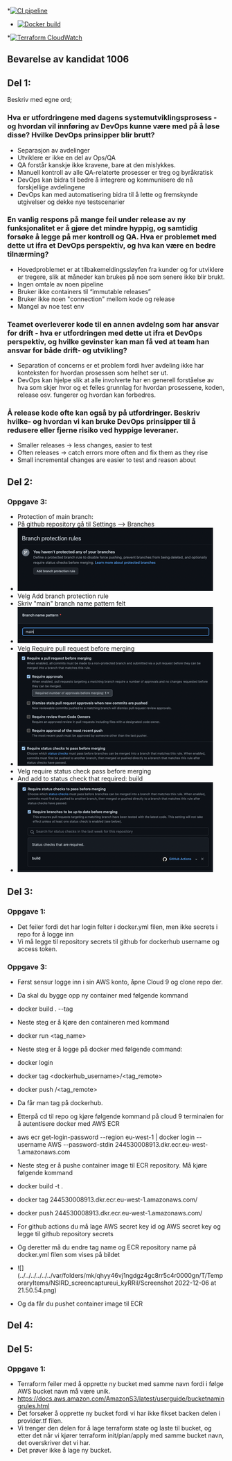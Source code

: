 *[![CI pipeline](https://github.com/sani-bagh/devops-exam/actions/workflows/ci.yml/badge.svg?branch=main)](https://github.com/sani-bagh/devops-exam/actions/workflows/ci.yml)

* [![Docker build](https://github.com/sani-bagh/devops-exam/actions/workflows/docker.yml/badge.svg?branch=main)](https://github.com/sani-bagh/devops-exam/actions/workflows/docker.yml)

*[![Terraform CloudWatch](https://github.com/sani-bagh/devops-exam/actions/workflows/cloudwatch_dashboard.yml/badge.svg?branch=main)](https://github.com/sani-bagh/devops-exam/actions/workflows/cloudwatch_dashboard.yml)

## Bevarelse av kandidat 	1006

## Del 1:

Beskriv med egne ord;

### Hva er utfordringene med dagens systemutviklingsprosess - og hvordan vil innføring av DevOps kunne være med på å løse disse? Hvilke DevOps prinsipper blir brutt?
* Separasjon av avdelinger
* Utviklere er ikke en del av Ops/QA
* QA forstår kanskje ikke kravene, bare at den mislykkes.
* Manuell kontroll av alle QA-relaterte prosesser er treg og byråkratisk
* DevOps kan bidra til bedre å integrere og kommunisere de nå forskjellige avdelingene
* DevOps kan med automatisering bidra til å lette og fremskynde utgivelser og dekke nye testscenarier


### En vanlig respons på mange feil under release av ny funksjonalitet er å gjøre det mindre hyppig, og samtidig forsøke å legge på mer kontroll og QA. Hva er problemet med dette ut ifra et DevOps perspektiv, og hva kan være en bedre tilnærming?
* Hovedproblemet er at tilbakemeldingssløyfen fra kunder og for utviklere er tregere, slik at måneder kan brukes på noe som senere ikke blir brukt.
* Ingen omtale av noen pipeline
* Bruker ikke containers til “immutable releases”
* Bruker ikke noen "connection" mellom kode og release
* Mangel av noe test env


### Teamet overleverer kode til en annen avdelng som har ansvar for drift - hva er utfordringen med dette ut ifra et DevOps perspektiv, og hvilke gevinster kan man få ved at team han ansvar for både drift- og utvikling?
* Separation of concerns er et problem fordi hver avdeling ikke har konteksten for hvordan prosessen som helhet ser ut.
* DevOps kan hjelpe slik at alle involverte har en generell forståelse av hva som skjer hvor og et felles grunnlag for hvordan prosessene, koden, release osv. fungerer og hvordan kan forbedres. 


### Å release kode ofte kan også by på utfordringer. Beskriv hvilke- og hvordan vi kan bruke DevOps prinsipper til å redusere eller fjerne risiko ved hyppige leveraner.
* Smaller releases -> less changes, easier to test
* Often releases -> catch errors more often and fix them as they rise
* Small incremental changes are easier to test and reason about



## Del 2:

### Oppgave 3:
* Protection of main branch:
* På github repository gå til Settings --> Branches
* ![img.png](img.png)
* Velg Add branch protection rule
* Skriv "main" branch name pattern felt
* ![img_1.png](img_1.png)
* Velg Require pull request before merging
* ![img_2.png](img_2.png)
* Velg require status check pass before merging
* And add to status check that required: build
* ![img_3.png](img_3.png)

## Del 3:

### Oppgave 1:
* Det feiler fordi det har login felter i docker.yml filen, men ikke secrets i repo for å logge inn
* Vi må legge til repository secrets til github for dockerhub username og access token.

### Oppgave 3:
* Først sensur logge inn  i sin AWS konto, åpne Cloud 9 og clone repo der.
* Da skal du bygge opp ny container med følgende kommand
* docker build . --tag <give the image a name>
* Neste steg er å kjøre den containeren med kommand
* docker run <tag_name>
* Neste steg er å logge på docker med følgende command:
* docker login
* docker tag <tag> <dockerhub_username>/<tag_remote>
* docker push <username>/<tag_remote>
* Da får man tag på dockerhub.

* Etterpå cd til repo og kjøre følgende kommand på cloud 9 terminalen for å autentisere docker med AWS ECR
* aws ecr get-login-password --region eu-west-1 | docker login --username AWS --password-stdin 244530008913.dkr.ecr.eu-west-1.amazonaws.com
* Neste steg er å pushe container image til ECR repository. Må kjøre følgende kommand
* docker build -t <ditt tagnavn> .
* docker tag <ditt tagnavn> 244530008913.dkr.ecr.eu-west-1.amazonaws.com/<ditt ECR repo navn>
* docker push 244530008913.dkr.ecr.eu-west-1.amazonaws.com/<ditt ECR repo navn>

* For github actions du må lage AWS secret key id og AWS secret key og legge til github repository secrets
* Og deretter må du endre tag name og ECR repository name på docker.yml filen som vises på bildet

* ![](../../../../../../var/folders/mk/qhyy46vj1ngdgz4gc8rr5c4r0000gn/T/TemporaryItems/NSIRD_screencaptureui_kyRRil/Screenshot 2022-12-06 at 21.50.54.png)

* Og da får du pushet container image til ECR


## Del 4:

## Del 5:
### Oppgave 1:
* Terraform feiler med å opprette ny bucket med samme navn fordi i følge AWS bucket navn må være unik.
* https://docs.aws.amazon.com/AmazonS3/latest/userguide/bucketnamingrules.html
* Det forsøker å opprette ny bucket fordi vi har ikke fikset backen delen i provider.tf filen.
* Vi trenger den delen for å lage terraform state og laste til bucket, og etter det når vi kjører terraform init/plan/apply med samme bucket navn, det overskriver det vi har.
* Det prøver ikke å lage ny bucket.
